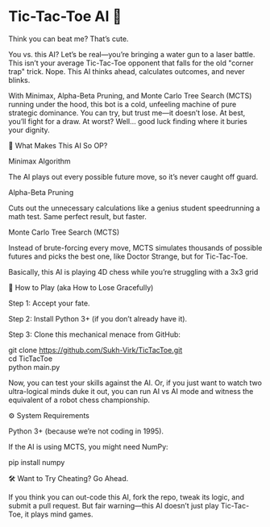 # Tic-Tac-Toe AI 🤖

Think you can beat me? That’s cute.

You vs. this AI? Let’s be real—you’re bringing a water gun to a laser battle. This isn’t your average Tic-Tac-Toe opponent that falls for the old "corner trap" trick. Nope. This AI thinks ahead, calculates outcomes, and never blinks.

With Minimax, Alpha-Beta Pruning, and Monte Carlo Tree Search (MCTS) running under the hood, this bot is a cold, unfeeling machine of pure strategic dominance. You can try, but trust me—it doesn’t lose. At best, you’ll fight for a draw. At worst? Well… good luck finding where it buries your dignity.

🧠 What Makes This AI So OP?

Minimax Algorithm

The AI plays out every possible future move, so it’s never caught off guard.

Alpha-Beta Pruning

Cuts out the unnecessary calculations like a genius student speedrunning a math test. Same perfect result, but faster.

Monte Carlo Tree Search (MCTS)

Instead of brute-forcing every move, MCTS simulates thousands of possible futures and picks the best one, like Doctor Strange, but for Tic-Tac-Toe.

Basically, this AI is playing 4D chess while you’re struggling with a 3x3 grid

🚀 How to Play (aka How to Lose Gracefully)

Step 1: Accept your fate.

Step 2: Install Python 3+ (if you don’t already have it).

Step 3: Clone this mechanical menace from GitHub:

git clone https://github.com/Sukh-Virk/TicTacToe.git  
cd TicTacToe  
python main.py  

Now, you can test your skills against the AI. Or, if you just want to watch two ultra-logical minds duke it out, you can run AI vs AI mode and witness the equivalent of a robot chess championship.

⚙️ System Requirements

Python 3+ (because we’re not coding in 1995).

If the AI is using MCTS, you might need NumPy:

pip install numpy  

🛠 Want to Try Cheating? Go Ahead.

If you think you can out-code this AI, fork the repo, tweak its logic, and submit a pull request. But fair warning—this AI doesn’t just play Tic-Tac-Toe, it plays mind games.

